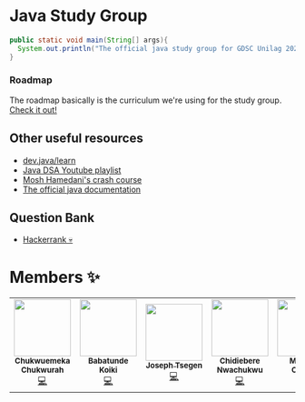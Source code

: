 # Java Study Group

```java
public static void main(String[] args){
  System.out.println("The official java study group for GDSC Unilag 2022/23 session")
}
```

### Roadmap

The roadmap basically is the curriculum we're using for the study group. [Check it out!](https://roadmap.sh/java)

## Other useful resources

- [dev.java/learn](https://dev.java/learn/)
- [Java DSA Youtube playlist](https://www.youtube.com/watch?v=rZ41y93P2Qo&list=PL9gnSGHSqcnr_DxHsP7AW9ftq0AtAyYqJ)
- [Mosh Hamedani's crash course](https://youtu.be/eIrMbAQSU34)
- [The official java documentation](https://docs.oracle.com/en/java/)

## Question Bank

- [Hackerrank 💀](https://www.hackerrank.com/domains/java)

# Members ✨

<table>
  <tr>
    <td align="center"><a href="https://amplication.com/"><img src="https://lh3.googleusercontent.com/a-/ACNPEu9vxASA6j4-h3EJe2JXUBy3FVJY2clUrfh7-wq7Kw=s192-c-mo" width="100px;" alt=""/><br /><sub><b>Chukwuemeka Chukwurah</b></sub></a><br /><a href="https://github.com/onebridgesoftware/fort/commits?author=emmanuerl" title="Code">💻</a></td>
    </td>
    <td align="center"><a href="https://github.com/Babatunde13"><img src="https://lh3.googleusercontent.com/a-/ACNPEu_7b--WHU-J-pgKtK3_FWG0o__D3GOg9cYFrqeetYc=s192-c-mo" width="100px;" alt=""/><br /><sub><b>Babatunde Koiki</b></sub></a><br /><a href="https://github.com/Babatunde13" title="Code">💻</a></td>
    </td>
    <td align="center"><a href="https://amplication.com/"><img src="https://lh3.googleusercontent.com/pw/AL9nZEVhfMJvh9lmjYPR8B-_ETVCMpbULzPl-bpmnwnsH5emTNU1gkYScSNRLcUzPf2I0M-AQLVlXSpXe6rcrbYPR-fXC2Q4OvrtOb-UMskrR1k5Ft5FCUhF2w7STshh89of-_IYGDg17h0aihio3dBq9F77=w779-h832-no?authuser=0" width="100px;" alt=""/><br /><sub><b>Joseph Tsegen</b></sub></a><br /><a href="https://github.com/onebridgesoftware/fort/commits?author=Xavier577" title="Code">💻</a></td>
    </td>
    <td align="center"><a href="https://github.com/chidi-godwin/"><img src="https://lh3.googleusercontent.com/pw/AL9nZEV-Mc-hyQe-dbtOEKCfto7ZeZC71zwfmkDuAK7uWyRZg_a4X6QbxkHP54YspS4YtxiZBqfdFyyDhlFbSpz9hxmVsAlVjZa_ydVGSD0eGmT-jGUVF_ZwfgpgfzHbSSLpk1iIjYKBDhYPiC1Dqw3_Q5u_=w449-h337-no?authuser=0" width="100px;" alt=""/><br /><sub><b>Chidiebere Nwachukwu</b></sub></a><br /><a href="https://github.com/chidi-godwin" title="Code">💻</a></td>
    </td>
    <td align="center"><a href="https://github.com/Mbaoma/"><img src="https://lh3.googleusercontent.com/a/ALm5wu295zTzfP-NFJyWAHFqmVlj0JlVETJBkx8r6UNDzgM=s576-p-rw-no"
    width="100px;" alt=""/><br /><sub><b>Mbaoma Chioma</b></sub></a><br /><a href="https://github.com/Mbaoma" title="Code">💻</a></td>
    <td align="center"><a href="https://github.com/abdulbaqisky/"><img src="https://lh3.googleusercontent.com/pw/AL9nZEXFggPyjdXBxHJ66yYD142isRGnnfwFAMSsNwrqQFqqeOTlr57DH4Hrf9fV8gnZPRGVD43PzX_A8w5nmmCvPK87e6en2-XzeioT8VxysOWmZEvMPxooDIXlCS8vNRI3z2g049rfslDAFtm1feGG3i99Ag=s400-no?authuser=0" width="100px;" alt=""/><br /><sub><b>Adekomi AbdulBaaqi</b></sub></a><br /><a href="https://github.com/abdulbaqisky" title="Code">💻</a></td>
    </td>
  </tr>
</table>
